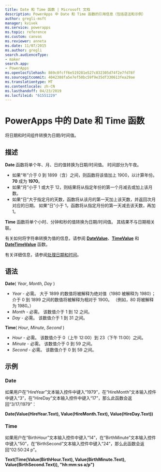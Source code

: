 ```yaml
---
title: Date 和 Time 函数 | Microsoft 文档
description: PowerApps 中 Date 和 Time 函数的引用信息（包括语法和示例）
author: gregli-msft
manager: kvivek
ms.service: powerapps
ms.topic: reference
ms.custom: canvas
ms.reviewer: anneta
ms.date: 11/07/2015
ms.author: gregli
search.audienceType:
- maker
search.app:
- PowerApps
ms.openlocfilehash: 869c0fcff6e519281e527c832305d74f2e7fd78f
ms.sourcegitcommit: 4042388fa5e7ef50bc59f9e35df330613fea29ae
ms.translationtype: MT
ms.contentlocale: zh-CN
ms.lasthandoff: 04/23/2019
ms.locfileid: "61551229"
---
```

# <a name="date-and-time-functions-in-powerapps"></a>PowerApps 中的 Date 和 Time 函数
将日期和时间组件转换为日期/时间值。

## <a name="description"></a>描述
**Date** 函数将单个年、月、日的值转换为日期/时间值。  时间部分为午夜。

* 如果“年”介于 0 到 1899（含）之间，则函数将该值加上 1900，以计算年份。  **70** 成为 **1970**。
* 如果“月”小于 1 或大于 12，则结果将从指定年份的第一个月减去或加上该月数。
* 如果“日”大于指定月的天数，函数将从该月的第一天加上该天数，并返回次月对应的日期。  如果“日”小于 1，函数将从指定月份的第一天减去该天数，再加 1。

**Time** 函数将单个小时、分钟和秒的值转换为日期/时间值。  其结果不与日期相关联。

有关如何将字符串转换为值的信息，请参阅 **[DateValue](function-datevalue-timevalue.md)**、**[TimeValue](function-datevalue-timevalue.md)** 和 **[DateTimeValue](function-datevalue-timevalue.md)** 函数。  

有关详细信息，请参阅[处理日期和时间](../show-text-dates-times.md)。

## <a name="syntax"></a>语法
**Date**( *Year*, *Month*, *Day* )

* *Year* - 必需。  大于 1899 的数值将被解释为绝对值（1980 被解释为 1980）；介于 0 到 1899 之间的数值将被解释为相对于 1900。 （例如，80 将被解释为 1980。）
* *Month* - 必需。  该数值介于 1 到 12 之间。
* *Day* - 必需。 该数值介于 1 到 31 之间。

**Time**( *Hour*, *Minute*, *Second* )

* *Hour* - 必需。  该数值介于 0（上午 12:00）到 23（下午 11:00）之间。
* *Minute* - 必需。 该数值介于 0 到 59 之间。
* *Second* - 必需。 该数值介于 0 到 59 之间。

## <a name="examples"></a>示例
### <a name="date"></a>Date
如果用户在“HireYear”文本输入控件中键入“1979”，在“HireMonth”文本输入控件中键入“3”，在“HireDay”文本输入控件中键入“17”，那么此函数会返回“3/17/1979”：

**Date(Value(HireYear.Text), Value(HireMonth.Text), Value(HireDay.Text))**

### <a name="time"></a>Time
如果用户在“BirthHour”文本输入控件中键入“14”，在“BirthMinute”文本输入控件中键入“50”，在“BirthSecond”文本输入控件中键入“24”，那么此函数会返回“02:50:24 p”。

**Text(Time(Value(BirthHour.Text), Value(BirthMinute.Text), Value(BirthSecond.Text)), "hh:mm:ss a/p")**


